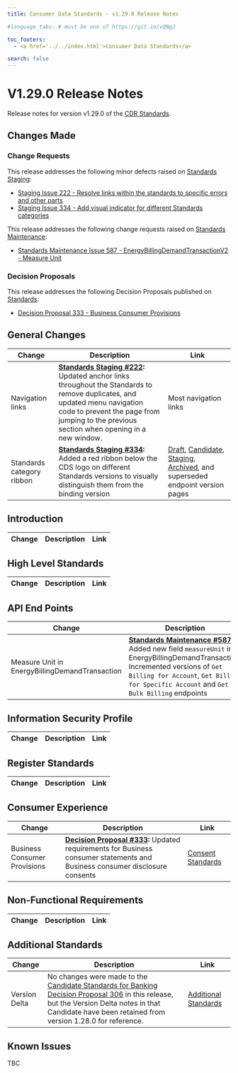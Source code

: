 ```yaml
---
title: Consumer Data Standards - v1.29.0 Release Notes

#language_tabs: # must be one of https://git.io/vQNgJ

toc_footers:
  - <a href='../../index.html'>Consumer Data Standards</a>

search: false
---
```


# V1.29.0 Release Notes
Release notes for version v1.29.0 of the [CDR Standards](../../index.html).

## Changes Made
### Change Requests

This release addresses the following minor defects raised on [Standards Staging](https://github.com/ConsumerDataStandardsAustralia/standards-staging/issues):

- [Staging Issue 222 - Resolve links within the standards to specific errors and other parts](https://github.com/ConsumerDataStandardsAustralia/standards-staging/issues/222)
- [Staging Issue 334 - Add visual indicator for different Standards categories](https://github.com/ConsumerDataStandardsAustralia/standards-staging/issues/334)

This release addresses the following change requests raised on [Standards Maintenance](https://github.com/ConsumerDataStandardsAustralia/standards-maintenance/issues):

- [Standards Maintenance Issue 587 - EnergyBillingDemandTransactionV2 - Measure Unit](https://github.com/ConsumerDataStandardsAustralia/standards-maintenance/issues/587)

### Decision Proposals

This release addresses the following Decision Proposals published on [Standards](https://github.com/ConsumerDataStandardsAustralia/standards/issues):

- [Decision Proposal 333 - Business Consumer Provisions](https://github.com/ConsumerDataStandardsAustralia/standards/issues/333)

## General Changes
|Change|Description|Link|
|------|-----------|----|
|Navigation links|**[Standards Staging #222](https://github.com/ConsumerDataStandardsAustralia/standards-staging/issues/222):** Updated anchor links throughout the Standards to remove duplicates, and updated menu navigation code to prevent the page from jumping to the previous section when opening in a new window.|Most navigation links|
|Standards category ribbon|**[Standards Staging #334](https://github.com/ConsumerDataStandardsAustralia/standards-staging/issues/334):** Added a red ribbon below the CDS logo on different Standards versions to visually distinguish them from the binding version|[Draft](../../#draft-standards), [Candidate](../../#candidate-standards), [Staging](https://consumerdatastandardsaustralia.github.io/standards-staging/), [Archived](../../#archives), and superseded endpoint version pages|


## Introduction

|Change|Description|Link|
|------|-----------|----|


## High Level Standards

|Change|Description|Link|
|------|-----------|----|

## API End Points

|Change|Description|Link|
|------|-----------|----|
| Measure Unit in EnergyBillingDemandTransaction | **[Standards Maintenance #587](https://github.com/ConsumerDataStandardsAustralia/standards-maintenance/issues/587):** Added new field `measureUnit` in EnergyBillingDemandTransaction. Incremented versions of `Get Billing for Account`, `Get Billing for Specific Account` and `Get Bulk Billing` endpoints | [Energy APIs](../../#energy-apis) |

## Information Security Profile

|Change|Description|Link|
|------|-----------|----|

## Register Standards

|Change|Description|Link|
|------|-----------|----|

## Consumer Experience

|Change|Description|Link|
|------|-----------|----|
|Business Consumer Provisions|**[Decision Proposal #333](https://github.com/ConsumerDataStandardsAustralia/standards/issues/333):** Updated requirements for Business consumer statements and Business consumer disclosure consents|[Consent Standards](../../#consent-standards)|

## Non-Functional Requirements

|Change|Description|Link|
|------|-----------|----|

## Additional Standards

|Change|Description|Link|
|------|-----------|----|
|Version Delta|No changes were made to the [Candidate Standards for Banking Decision Proposal 306](../../includes/additional/candidates/dp306/banking-dp306.html) in this release, but the Version Delta notes in that Candidate have been retained from version 1.28.0 for reference. |[Additional Standards](../../#additional-standards)|

## Known Issues

TBC